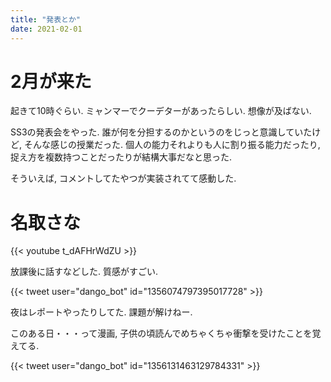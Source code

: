 ```yaml
---
title: "発表とか"
date: 2021-02-01
---
```


# 2月が来た
起きて10時ぐらい. ミャンマーでクーデターがあったらしい. 想像が及ばない.

SS3の発表会をやった. 誰が何を分担するのかというのをじっと意識していたけど, そんな感じの授業だった. 個人の能力それよりも人に割り振る能力だったり, 捉え方を複数持つことだったりが結構大事だなと思った.

そういえば, コメントしてたやつが実装されてて感動した.

# 名取さな
{{< youtube t_dAFHrWdZU >}}

放課後に話すなどした. 質感がすごい.

{{< tweet user="dango_bot" id="1356074797395017728" >}}

夜はレポートやったりしてた. 課題が解けねー.

このある日・・・って漫画, 子供の頃読んでめちゃくちゃ衝撃を受けたことを覚えてる.

{{< tweet user="dango_bot" id="1356131463129784331" >}}